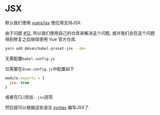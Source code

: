 # JSX

默认我们使用 [vuejs/jsx](https://github.com/vuejs/jsx) 使应用支持JSX.

由于问题 [#12](https://github.com/vuejs/jsx/issues/12), 所以我们使用自己的仓库来解决这个问题, 或许我们会在这个问题得到修复之后继续使用 Vue 官方仓库.

```bash
yarn add @dvan/babel-preset-jsx --dev
```

无需配置`babel.config.js`

仅需要在`dvan.config.js`中配置如下

```js
module.exports = {
  jsx: true
}
```

或者在CLI添加`--jsx`选项.

然后就可以根据这些语法 [syntax](https://github.com/vuejs/jsx#syntax) 编写JSX了.